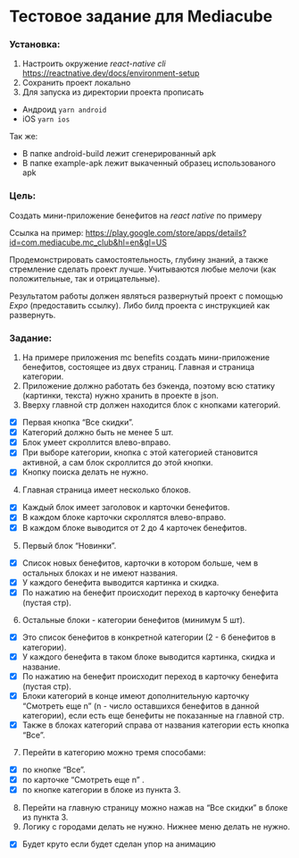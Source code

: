# Тестовое задание для Mediacube

### Установка:
1. Настроить окружение *react-native cli* https://reactnative.dev/docs/environment-setup
2. Сохранить проект локально
3. Для запуска из директории проекта прописать
 * Андроид
```yarn android```
* iOS
```yarn ios```

Так же:

- В папке android-build лежит сгенерированный apk
- В папке example-apk лежит выкаченный образец использованого apk

### Цель:

Создать мини-приложение бенефитов на *react native* по примеру

Ссылка на пример: 
https://play.google.com/store/apps/details?id=com.mediacube.mc_club&hl=en&gl=US 


Продемонстрировать самостоятельность, глубину знаний, а также стремление сделать проект лучше. Учитываются любые мелочи (как положительные, так и отрицательные).

Результатом работы должен являться развернутый проект с помощью *Expo* (предоставить ссылку). Либо билд проекта с инструкцией как развернуть.

### Задание:

1.  На примере приложения mc benefits создать мини-приложение бенефитов, состоящее из двух страниц. Главная и страница категории.
2.  Приложение должно работать без бэкенда, поэтому всю статику (картинки, текста) нужно хранить в проекте в json.
3.  Вверху главной стр должен находится блок с кнопками категорий.  
* [x] Первая кнопка “Все скидки”. 
* [x] Категорий должно быть не менее 5 шт. 
* [x] Блок умеет скроллится влево-вправо. 
* [x] При выборе категории, кнопка с этой категорией становится активной, а сам блок скроллится до этой кнопки. 
* [x] Кнопку поиска делать не нужно.
4. Главная страница имеет несколько блоков.
* [x] Каждый блок имеет заголовок и карточки бенефитов.
* [x] В каждом блоке карточки скроллятся влево-вправо.
* [x] В каждом блоке выводится от 2 до 4 карточек бенефитов.
5. Первый блок “Новинки”. 
* [x] Список новых бенефитов, карточки в котором больше, чем в остальных блоках и не имеют названия.
* [x] У каждого бенефита выводится картинка и скидка.
* [x] По нажатию на бенефит происходит переход в карточку бенефита (пустая стр).
6. Остальные блоки - категории бенефитов (минимум 5 шт). 
* [x] Это список бенефитов в конкретной категории (2 - 6 бенефитов в категории). 
* [x] У каждого бенефита в таком блоке выводится картинка, скидка и название.
* [x] По нажатию на бенефит происходит переход в карточку бенефита (пустая стр).
* [x] Блоки категорий в конце имеют дополнительную карточку “Смотреть еще n” (n - число оставшихся бенефитов в данной категории), если есть еще бенефиты не показанные на главной стр.
* [x] Также в блоках категорий справа от названия категории есть кнопка “Все”.
7. Перейти в категорию можно тремя способами: 

* [x] по кнопке “Все”.
* [x] по карточке “Смотреть еще n” .
* [x] по кнопке категории в блоке из пункта 3.

8. Перейти на главную страницу можно нажав на “Все скидки” в блоке из пункта 3.
9. Логику с городами делать не нужно. Нижнее меню делать не нужно.

* [x]  Будет круто если будет сделан упор на анимацию
